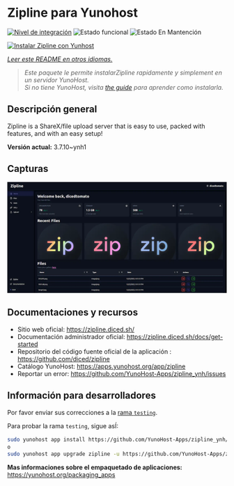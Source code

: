<!--
Este archivo README esta generado automaticamente<https://github.com/YunoHost/apps/tree/master/tools/readme_generator>
No se debe editar a mano.
-->

# Zipline para Yunohost

[![Nivel de integración](https://apps.yunohost.org/badge/integration/zipline)](https://ci-apps.yunohost.org/ci/apps/zipline/)
![Estado funcional](https://apps.yunohost.org/badge/state/zipline)
![Estado En Mantención](https://apps.yunohost.org/badge/maintained/zipline)

[![Instalar Zipline con Yunhost](https://install-app.yunohost.org/install-with-yunohost.svg)](https://install-app.yunohost.org/?app=zipline)

*[Leer este README en otros idiomas.](./ALL_README.md)*

> *Este paquete le permite instalarZipline rapidamente y simplement en un servidor YunoHost.*  
> *Si no tiene YunoHost, visita [the guide](https://yunohost.org/install) para aprender como instalarla.*

## Descripción general

Zipline is a ShareX/file upload server that is easy to use, packed with features, and with an easy setup! 

**Versión actual:** 3.7.10~ynh1

## Capturas

![Captura de Zipline](./doc/screenshots/screenshot.png)

## Documentaciones y recursos

- Sitio web oficial: <https://zipline.diced.sh/>
- Documentación administrador oficial: <https://zipline.diced.sh/docs/get-started>
- Repositorio del código fuente oficial de la aplicación : <https://github.com/diced/zipline>
- Catálogo YunoHost: <https://apps.yunohost.org/app/zipline>
- Reportar un error: <https://github.com/YunoHost-Apps/zipline_ynh/issues>

## Información para desarrolladores

Por favor enviar sus correcciones a la [rama `testing`](https://github.com/YunoHost-Apps/zipline_ynh/tree/testing).

Para probar la rama `testing`, sigue asÍ:

```bash
sudo yunohost app install https://github.com/YunoHost-Apps/zipline_ynh/tree/testing --debug
o
sudo yunohost app upgrade zipline -u https://github.com/YunoHost-Apps/zipline_ynh/tree/testing --debug
```

**Mas informaciones sobre el empaquetado de aplicaciones:** <https://yunohost.org/packaging_apps>
